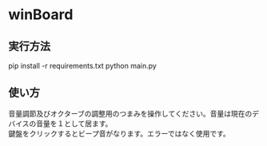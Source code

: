 # winBoard

## 実行方法

pip install -r requirements.txt
python main.py

## 使い方

音量調節及びオクターブの調整用のつまみを操作してください。音量は現在のデバイスの音量を１として居ます。  
鍵盤をクリックするとビープ音がなります。エラーではなく使用です。
